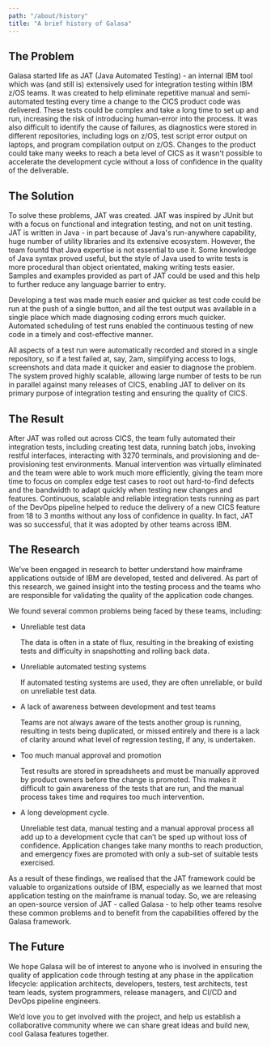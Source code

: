 ```yaml
---
path: "/about/history"
title: "A brief history of Galasa"
---
```


## The Problem
Galasa started life as JAT (Java Automated Testing) - an internal IBM tool which was (and still is) extensively used for integration testing within IBM z/OS teams. It was created to help eliminate repetitive manual and semi-automated testing every time a change to the CICS product code was delivered. These tests could be complex and take a long time to set up and run, increasing the risk of introducing human-error into the process. It was also difficult to identify the cause of failures, as diagnostics were stored in different repositories, including logs on z/OS, test script error output on laptops, and program compilation output on z/OS. Changes to the product could take many weeks to reach a beta level of CICS as it wasn't possible to accelerate the development cycle without a loss of confidence in the quality of the deliverable.


## The Solution
To solve these problems, JAT was created. JAT was inspired by JUnit but with a focus on functional and integration testing, and not on unit testing. JAT is written in Java - in part because of Java's run-anywhere capability, huge number of utility libraries and its extensive ecosystem. However, the team fountd that Java expertise is not essential to use it. Some knowledge of Java syntax proved useful, but the style of Java used to write tests is more procedural than object orientated, making writing tests easier. Samples and examples provided as part of JAT could be used and this help to further reduce any language barrier to entry.

Developing a test was made much easier and quicker as test code could be run at the push of a single button, and all the test output was available in a single place which made diagnosing coding errors much quicker. Automated scheduling of test runs enabled the continuous testing of new code in a timely and cost-effective manner.

All aspects of a test run were automatically recorded and stored in a single repository, so if a test failed at, say, 2am, simplifying access to logs, screenshots and data made it quicker and easier to diagnose the problem. The system proved highly scalable, allowing large number of tests to be run in parallel against many releases of CICS, enabling JAT to deliver on its primary purpose of integration testing and ensuring the quality of CICS.

## The Result
After JAT was rolled out across CICS,  the team fully automated their integration tests, including creating test data, running batch jobs, invoking restful interfaces, interacting with 3270 terminals, and provisioning and de-provisioning test environments. Manual intervention was virtually eliminated and the team were able to work much more efficiently, giving the team more time to focus on complex edge test cases to root out hard-to-find defects and the bandwidth to adapt quickly when testing new changes and features. Continuous, scalable and reliable integration tests running as part of the DevOps pipeline helped to reduce the delivery of a new CICS feature from 18 to 3 months without any loss of confidence in quality. In fact, JAT was so successful, that it was adopted by other teams across IBM. 



## The Research
We’ve been engaged in research to better understand how mainframe applications outside of IBM are developed, tested and delivered. As part of this research, we  gained insight into the testing process and the teams who are responsible for validating the quality of the application code changes. 

We found several common problems being faced by these teams, including: 

-  Unreliable test data
    
    The data is often in a state of flux, resulting in the breaking of existing tests and difficulty in snapshotting and rolling back data.

-  Unreliable automated testing systems
    
    If automated testing systems are used, they are often unreliable, or build on unreliable test data.

- A lack of awareness between development and test teams

    Teams are not always aware of the tests another group is running, resulting in tests being duplicated, or missed entirely and there is a lack of clarity around what level of regression testing, if any, is undertaken.

- Too much manual approval and promotion

    Test results are stored in spreadsheets and must be manually approved by product owners before the change is promoted. This makes it difficult to gain awareness of the tests that are run, and the manual process takes time and requires too much intervention.

- A long development cycle.

    Unreliable test data, manual testing and a manual approval process all add up to a development cycle that can’t be sped up without loss of confidence. Application changes take many months to reach production, and emergency fixes are promoted with only a sub-set of suitable tests exercised.
 
As a result of these findings, we realised that the JAT framework could be valuable to organizations outside of IBM, especially as we learned that most application testing on the mainframe is manual today. So, we are releasing an open-source version of JAT - called Galasa -  to help other teams resolve these common problems and to benefit from the capabilities offered by the Galasa framework. 

## The Future

We hope Galasa will be of interest to anyone who is involved in ensuring the quality of application code through testing at any phase in the application lifecycle:  application architects, developers, testers, test architects, test team leads, system programmers, release managers, and CI/CD and DevOps pipeline engineers. 

We’d love you to get involved with the project, and help us establish a collaborative community where we can share great ideas and build new, cool Galasa features together.
